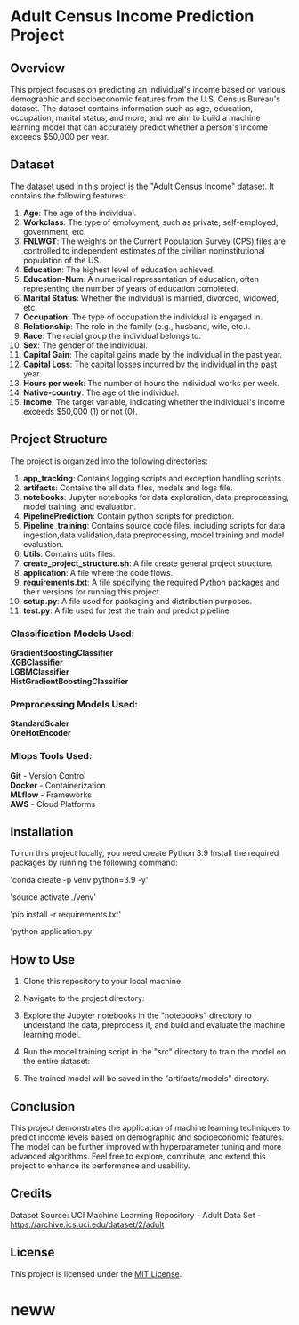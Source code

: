 # Adult Census Income Prediction Project

## Overview

This project focuses on predicting an individual's income based on various demographic and socioeconomic features from the U.S. Census Bureau's dataset. The dataset contains information such as age, education, occupation, marital status, and more, and we aim to build a machine learning model that can accurately predict whether a person's income exceeds $50,000 per year.

## Dataset

The dataset used in this project is the "Adult Census Income" dataset. It contains the following features:

1. **Age**: The age of the individual. <br>
2. **Workclass**: The type of employment, such as private, self-employed, government, etc. <br>
3. **FNLWGT**: The weights on the Current Population Survey (CPS) files are controlled to independent estimates of the civilian noninstitutional population of the US. <br>
4. **Education**: The highest level of education achieved. <br>
5. **Education-Num**: A numerical representation of education, often representing the number of years of education completed. <br>
6. **Marital Status**: Whether the individual is married, divorced, widowed, etc. <br>
7. **Occupation**: The type of occupation the individual is engaged in. <br>
8. **Relationship**: The role in the family (e.g., husband, wife, etc.). <br>
9. **Race**: The racial group the individual belongs to. <br>
10. **Sex**: The gender of the individual. <br>
11. **Capital Gain**: The capital gains made by the individual in the past year. <br>
12. **Capital Loss**: The capital losses incurred by the individual in the past year. <br>
13. **Hours per week**: The number of hours the individual works per week. <br>
14. **Native-country**: The age of the individual. <br>
14. **Income**: The target variable, indicating whether the individual's income exceeds $50,000 (1) or not (0). <br>

## Project Structure

The project is organized into the following directories:
1. **app_tracking**: Contains logging scripts and exception handling scripts. <br>
1. **artifacts**: Contains the all data files, models and logs file. <br>
2. **notebooks**: Jupyter notebooks for data exploration, data preprocessing, model training, and evaluation. <br>
3. **PipelinePrediction**: Contain python scripts for prediction. <br>
4. **Pipeline_training**: Contains source code files, including scripts for data ingestion,data validation,data preprocessing, model training and model evaluation. <br>
5. **Utils**: Contains utits files. <br>
6. **create_project_structure.sh**: A file create general project structure.<br>
7. **application**: A file where the code flows. <br>
8. **requirements.txt**: A file specifying the required Python packages and their versions for running this project. <br>
9. **setup.py**: A file used for packaging and distribution purposes. <br>
10. **test.py**: A file used for test the train and predict pipeline <br>

### Classification Models Used:

 **GradientBoostingClassifier** <br>
 **XGBClassifier**<br>
 **LGBMClassifier** <br>
 **HistGradientBoostingClassifier** <br>

 ### Preprocessing Models Used:
  **StandardScaler** <br>
  **OneHotEncoder** <br>

 ### Mlops Tools Used:
  **Git** - Version Control <br>
  **Docker** - Containerization <br>
  **MLflow** -  Frameworks <br>
  **AWS** - Cloud Platforms <br>

 
## Installation

To run this project locally, you need create Python 3.9 Install the required packages by running the following command:

'conda create -p venv python=3.9 -y'

'source activate ./venv'

'pip install -r requirements.txt'

'python application.py'


## How to Use

1. Clone this repository to your local machine.

2. Navigate to the project directory:


3. Explore the Jupyter notebooks in the "notebooks" directory to understand the data, preprocess it, and build and evaluate the machine learning model.

4. Run the model training script in the "src" directory to train the model on the entire dataset:


5. The trained model will be saved in the "artifacts/models" directory.

## Conclusion

This project demonstrates the application of machine learning techniques to predict income levels based on demographic and socioeconomic features. The model can be further improved with hyperparameter tuning and more advanced algorithms. Feel free to explore, contribute, and extend this project to enhance its performance and usability.

## Credits

Dataset Source: UCI Machine Learning Repository - Adult Data Set - https://archive.ics.uci.edu/dataset/2/adult

## License

This project is licensed under the [MIT License](LICENSE).
# neww

